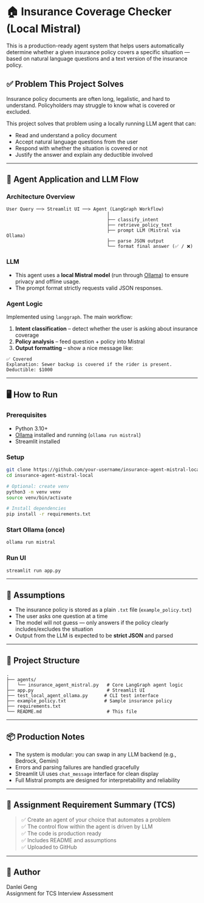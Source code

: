 
# 🏠 Insurance Coverage Checker (Local Mistral)

This is a production-ready agent system that helps users automatically determine whether a given insurance policy covers a specific situation — based on natural language questions and a text version of the insurance policy.

## ✅ Problem This Project Solves

Insurance policy documents are often long, legalistic, and hard to understand. Policyholders may struggle to know what is covered or excluded.

This project solves that problem using a locally running LLM agent that can:

- Read and understand a policy document
- Accept natural language questions from the user
- Respond with whether the situation is covered or not
- Justify the answer and explain any deductible involved

---

## 🤖 Agent Application and LLM Flow

### Architecture Overview

```
User Query ──> Streamlit UI ──> Agent (LangGraph Workflow)
                                     │
                                     ├── classify_intent
                                     ├── retrieve_policy_text
                                     ├── prompt LLM (Mistral via Ollama)
                                     ├── parse JSON output
                                     └── format final answer (✅ / ❌)
```

### LLM

- This agent uses a **local Mistral model** (run through [Ollama](https://ollama.com)) to ensure privacy and offline usage.
- The prompt format strictly requests valid JSON responses.

### Agent Logic

Implemented using `langgraph`. The main workflow:

1. **Intent classification** – detect whether the user is asking about insurance coverage
2. **Policy analysis** – feed question + policy into Mistral
3. **Output formatting** – show a nice message like:

```
✅ Covered  
Explanation: Sewer backup is covered if the rider is present.  
Deductible: $1000
```

---

## 🖥️ How to Run

### Prerequisites

- Python 3.10+
- [Ollama](https://ollama.com) installed and running (`ollama run mistral`)
- Streamlit installed

### Setup

```bash
git clone https://github.com/your-username/insurance-agent-mistral-local.git
cd insurance-agent-mistral-local

# Optional: create venv
python3 -m venv venv
source venv/bin/activate

# Install dependencies
pip install -r requirements.txt
```

### Start Ollama (once)

```bash
ollama run mistral
```

### Run UI

```bash
streamlit run app.py
```

---

## 📝 Assumptions

- The insurance policy is stored as a plain `.txt` file (`example_policy.txt`)
- The user asks one question at a time
- The model will not guess — only answers if the policy clearly includes/excludes the situation
- Output from the LLM is expected to be **strict JSON** and parsed

---

## 📁 Project Structure

```
.
├── agents/
│   └── insurance_agent_mistral.py   # Core LangGraph agent logic
├── app.py                           # Streamlit UI
├── test_local_agent_ollama.py      # CLI test interface
├── example_policy.txt              # Sample insurance policy
├── requirements.txt
└── README.md                        # This file
```

---

## 📦 Production Notes

- The system is modular: you can swap in any LLM backend (e.g., Bedrock, Gemini)
- Errors and parsing failures are handled gracefully
- Streamlit UI uses `chat_message` interface for clean display
- Full Mistral prompts are designed for interpretability and reliability

---

## 📌 Assignment Requirement Summary (TCS)

> ✅ Create an agent of your choice that automates a problem  
> ✅ The control flow within the agent is driven by LLM  
> ✅ The code is production ready  
> ✅ Includes README and assumptions  
> ✅ Uploaded to GitHub

---

## 👤 Author

Danlei Geng  
Assignment for TCS Interview Assessment
